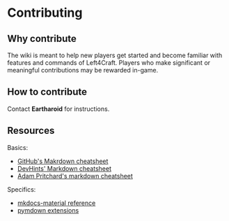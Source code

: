 # Contributing

## Why contribute

The wiki is meant to help new players get started and become familiar with features and commands of Left4Craft. Players who make significant or meaningful contributions may be rewarded in-game.

## How to contribute

Contact **Eartharoid** for instructions.

## Resources

Basics:

- [GitHub's Makrdown cheatsheet](https://guides.github.com/pdfs/markdown-cheatsheet-online.pdf)
- [DevHints' Markdown cheatsheet](https://devhints.io/markdown)
- [Adam Pritchard's markdown cheatsheet](https://github.com/adam-p/markdown-here/wiki/Markdown-Cheatsheet)

Specifics:

- [mkdocs-material reference](https://squidfunk.github.io/mkdocs-material/reference/)
- [pymdown extensions](https://facelessuser.github.io/pymdown-extensions/extensions/arithmatex/)
